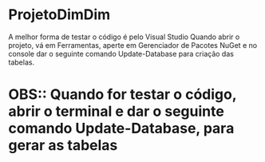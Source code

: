 # ProjetoDimDim

A melhor forma de testar o código é pelo Visual Studio
Quando abrir o projeto, vá em Ferramentas, aperte em Gerenciador de Pacotes NuGet e no console dar o seguinte comando Update-Database para criação das tabelas.

# OBS:: Quando for testar o código, abrir o terminal e dar o seguinte comando Update-Database, para gerar as tabelas
